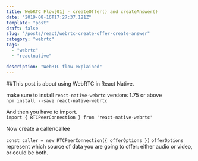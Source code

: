 ```yaml
---
title: WebRTC Flow[01] - createOffer() and createAnswer()
date: "2019-08-16T17:27:37.121Z"
template: "post"
draft: false
slug: "/posts/react/webrtc-create-offer-create-answer"
category: "webrtc"
tags:
  - "webrtc"
  - "reactnative"

description: "WebRTC flow explained"
---
```


##This post is about using WebRTC in React Native.

make sure to install `react-native-webrtc` versions 1.75 or above <br>
`npm install --save react-native-webrtc`

And then you have to import. <br>
`import { RTCPeerConnection } from 'react-native-webrtc'`

Now create a caller/callee

`const caller = new RTCPeerConnection({ offerOptions })`
`offerOptions` represent which source of data you are going to offer: either audio or video, or could be both.
